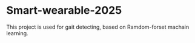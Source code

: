 # Smart-wearable-2025
This project is used for gait detecting, based on Ramdom-forset machain learning.
